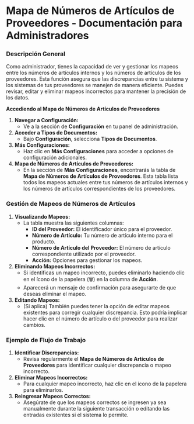 # Mapa de Números de Artículos de Proveedores - Documentación para Administradores

### **Descripción General**

Como administrador, tienes la capacidad de ver y gestionar los mapeos entre los números de artículos internos y los números de artículos de los proveedores. Esta función asegura que las discrepancias entre tu sistema y los sistemas de tus proveedores se manejen de manera eficiente. Puedes revisar, editar y eliminar mapeos incorrectos para mantener la precisión de los datos.

**Accediendo al Mapa de Números de Artículos de Proveedores**

1. **Navegar a Configuración:**
   * Ve a la sección de **Configuración** en tu panel de administración.
2. **Acceder a Tipos de Documentos:**
   * Bajo **Configuración**, selecciona **Tipos de Documentos**.
3. **Más Configuraciones:**
   * Haz clic en **Más Configuraciones** para acceder a opciones de configuración adicionales.
4. **Mapa de Números de Artículos de Proveedores:**
   * En la sección de **Más Configuraciones**, encontrarás la tabla de **Mapa de Números de Artículos de Proveedores**. Esta tabla lista todos los mapeos actuales entre tus números de artículos internos y los números de artículos correspondientes de los proveedores.

### **Gestión de Mapeos de Números de Artículos**

1. **Visualizando Mapeos:**
   * La tabla muestra las siguientes columnas:
     * **ID del Proveedor:** El identificador único para el proveedor.
     * **Número de Artículo:** Tu número de artículo interno para el producto.
     * **Número de Artículo del Proveedor:** El número de artículo correspondiente utilizado por el proveedor.
     * **Acción:** Opciones para gestionar los mapeos.
2. **Eliminando Mapeos Incorrectos:**
   * Si identificas un mapeo incorrecto, puedes eliminarlo haciendo clic en el ícono de la papelera (🗑) en la columna de **Acción**.
   * Aparecerá un mensaje de confirmación para asegurarte de que deseas eliminar el mapeo.
3. **Editando Mapeos:**
   * (Si aplica) También puedes tener la opción de editar mapeos existentes para corregir cualquier discrepancia. Esto podría implicar hacer clic en el número de artículo o del proveedor para realizar cambios.

### **Ejemplo de Flujo de Trabajo**

1. **Identificar Discrepancias:**
   * Revisa regularmente el **Mapa de Números de Artículos de Proveedores** para identificar cualquier discrepancia o mapeo incorrecto.
2. **Eliminar Mapeos Incorrectos:**
   * Para cualquier mapeo incorrecto, haz clic en el ícono de la papelera para eliminarlos.
3. **Reingresar Mapeos Correctos:**
   * Asegúrate de que los mapeos correctos se ingresen ya sea manualmente durante la siguiente transacción o editando las entradas existentes si el sistema lo permite.
